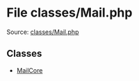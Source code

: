 File classes/Mail.php
=========

Source: [classes/Mail.php](https://github.com/PrestaShop/PrestaShop/blob/1.6.1.0/classes/Mail.php)


Classes
-------

* [MailCore](class.MailCore.md)

